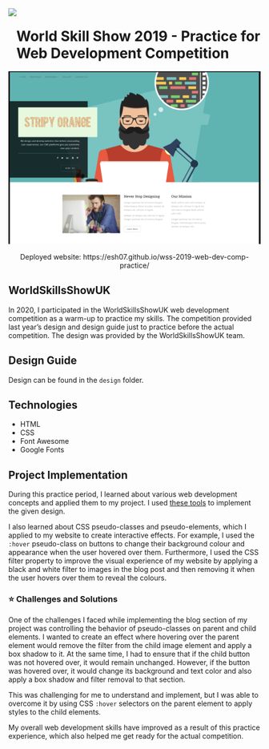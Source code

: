 <img src="https://www.oldham.ac.uk/wp-content/uploads/2021/11/worldskills_logo.png" width="auto" height="100" align="left"/>

# World Skill Show 2019 - Practice for Web Development Competition

![Header Image](/Design/Header-for-github-readme.png)

<center>
Deployed website: https://esh07.github.io/wss-2019-web-dev-comp-practice/
</center>

## WorldSkillsShowUK

<!-- import the header image from design folder  -->

In 2020, I participated in the WorldSkillsShowUK web development competition as a warm-up to practice my skills. The competition provided last year’s design and design guide just to practice before the actual competition. The design was provided by the WorldSkillsShowUK team.

## Design Guide

Design can be found in the `design` folder.

## Technologies

- HTML
- CSS
- Font Awesome
- Google Fonts

## Project Implementation

During this practice period, I learned about various web development concepts and applied them to my project. I used [these tools](#technologies) to implement the given design.

I also learned about CSS pseudo-classes and pseudo-elements, which I applied to my website to create interactive effects. For example, I used the `:hover` pseudo-class on buttons to change their background colour and appearance when the user hovered over them. Furthermore, I used the CSS filter property to improve the visual experience of my website by applying a black and white filter to images in the blog post and then removing it when the user hovers over them to reveal the colours.

### :star: Challenges and Solutions

One of the challenges I faced while implementing the blog section of my project was controlling the behavior of pseudo-classes on parent and child elements. I wanted to create an effect where hovering over the parent element would remove the filter from the child image element and apply a box shadow to it. At the same time, I had to ensure that if the child button was not hovered over, it would remain unchanged. However, if the button was hovered over, it would change its background and text color and also apply a box shadow and filter removal to that section.

This was challenging for me to understand and implement, but I was able to overcome it by using CSS `:hover` selectors on the parent element to apply styles to the child elements.

My overall web development skills have improved as a result of this practice experience, which also helped me get ready for the actual competition.

